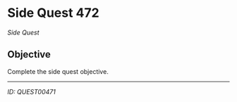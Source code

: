# Side Quest 472

*Side Quest*

## Objective
Complete the side quest objective.

---
*ID: QUEST00471*
